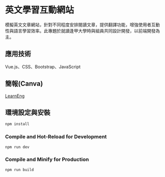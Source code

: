 # 英文學習互動網站

模擬英文文章網站，針對不同程度安排閱讀文章，提供翻譯功能，增強使用者互動性與語言學習效率。此專題於就讀逢甲大學時與組員共同設計開發，以前端開發為主。

## 應用技術
Vue.js、CSS、Bootstrap、JavaScript

## 簡報(Canva)
[LearnEng](https://www.canva.com/design/DAGPGrqmHqM/7XxfeDghfpinTWqENHywwg/edit?utm_content=DAGPGrqmHqM&utm_campaign=designshare&utm_medium=link2&utm_source=sharebutton)

## 環境設定與安裝
```sh
npm install
```

### Compile and Hot-Reload for Development

```sh
npm run dev
```

### Compile and Minify for Production

```sh
npm run build
```
